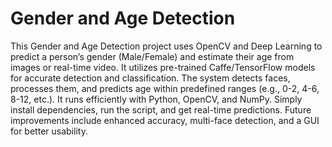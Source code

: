 # Gender and Age Detection 
 This Gender and Age Detection project uses OpenCV and Deep Learning to predict a person’s gender (Male/Female) and estimate their age from images or real-time video. It utilizes pre-trained Caffe/TensorFlow models for accurate detection and classification. The system detects faces, processes them, and predicts age within predefined ranges (e.g., 0-2, 4-6, 8-12, etc.). It runs efficiently with Python, OpenCV, and NumPy. Simply install dependencies, run the script, and get real-time predictions. Future improvements include enhanced accuracy, multi-face detection, and a GUI for better usability.
